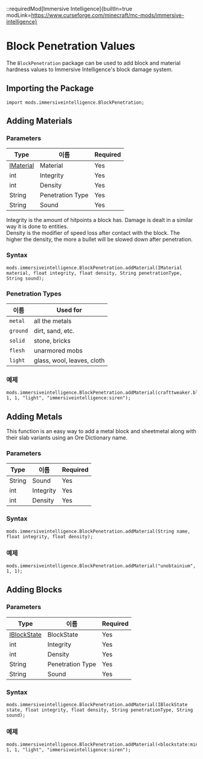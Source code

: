 ::requiredMod[Immersive Intelligence]{builtIn=true modLink=https://www.curseforge.com/minecraft/mc-mods/immersive-intelligence}

# Block Penetration Values

The `BlockPenetration` package can be used to add block and material hardness values to Immersive Intelligence's block damage system.

## Importing the Package

```zenscript
import mods.immersiveintelligence.BlockPenetration;
```

## Adding Materials

### Parameters

| Type                                    | 이름               | Required |
| --------------------------------------- | ---------------- | -------- |
| [IMaterial](/Vanilla/Blocks/IMaterial/) | Material         | Yes      |
| int                                     | Integrity        | Yes      |
| int                                     | Density          | Yes      |
| String                                  | Penetration Type | Yes      |
| String                                  | Sound            | Yes      |

Integrity is the amount of hitpoints a block has. Damage is dealt in a similar way it is done to entities.  
Density is the modifier of speed loss after contact with the block. The higher the density, the more a bullet will be slowed down after penetration.

### Syntax

```zenscript
mods.immersiveintelligence.BlockPenetration.addMaterial(IMaterial material, float integrity, float density, String penetrationType, String sound);
```

### Penetration Types

| 이름       | Used for                   |
| -------- | -------------------------- |
| `metal`  | all the metals             |
| `ground` | dirt, sand, etc.           |
| `solid`  | stone, bricks              |
| `flesh`  | unarmored mobs             |
| `light`  | glass, wool, leaves, cloth |

### 예제

```zenscript
mods.immersiveintelligence.BlockPenetration.addMaterial(crafttweaker.blocks.IMaterial.cake(), 1, 1, "light", "immersiveintelligence:siren");
```

## Adding Metals

This function is an easy way to add a metal block and sheetmetal along with their slab variants using an Ore Dictionary name.

### Parameters

| Type   | 이름        | Required |
| ------ | --------- | -------- |
| String | Sound     | Yes      |
| int    | Integrity | Yes      |
| int    | Density   | Yes      |

### Syntax

```zenscript
mods.immersiveintelligence.BlockPenetration.addMaterial(String name, float integrity, float density);
```

### 예제

```zenscript
mods.immersiveintelligence.BlockPenetration.addMaterial("unobtainium", 1, 1);
```

## Adding Blocks

### Parameters

| Type                                        | 이름               | Required |
| ------------------------------------------- | ---------------- | -------- |
| [IBlockState](/Vanilla/Blocks/IBlockState/) | BlockState       | Yes      |
| int                                         | Integrity        | Yes      |
| int                                         | Density          | Yes      |
| String                                      | Penetration Type | Yes      |
| String                                      | Sound            | Yes      |

### Syntax

```zenscript
mods.immersiveintelligence.BlockPenetration.addMaterial(IBlockState state, float integrity, float density, String penetrationType, String sound);
```

### 예제

```zenscript
mods.immersiveintelligence.BlockPenetration.addMaterial(<blockstate:minecraft:log:variant=spruce>, 1, 1, "light", "immersiveintelligence:siren");
```
